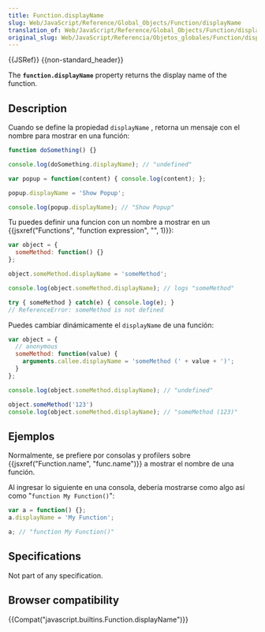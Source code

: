 ```yaml
---
title: Function.displayName
slug: Web/JavaScript/Reference/Global_Objects/Function/displayName
translation_of: Web/JavaScript/Reference/Global_Objects/Function/displayName
original_slug: Web/JavaScript/Referencia/Objetos_globales/Function/displayName
---
```

{{JSRef}} {{non-standard_header}}

The **`function.displayName`** property returns the display name of the function.

## Description

Cuando se define la propiedad `displayName` , retorna un mensaje con el nombre para mostrar en una función:

```js
function doSomething() {}

console.log(doSomething.displayName); // "undefined"

var popup = function(content) { console.log(content); };

popup.displayName = 'Show Popup';

console.log(popup.displayName); // "Show Popup"
```

Tu puedes definir una funcion con un nombre a mostrar en un {{jsxref("Functions", "function expression", "", 1)}}:

```js
var object = {
  someMethod: function() {}
};

object.someMethod.displayName = 'someMethod';

console.log(object.someMethod.displayName); // logs "someMethod"

try { someMethod } catch(e) { console.log(e); }
// ReferenceError: someMethod is not defined
```

Puedes cambiar dinámicamente el `displayName` de una función:

```js
var object = {
  // anonymous
  someMethod: function(value) {
    arguments.callee.displayName = 'someMethod (' + value + ')';
  }
};

console.log(object.someMethod.displayName); // "undefined"

object.someMethod('123')
console.log(object.someMethod.displayName); // "someMethod (123)"
```

## Ejemplos

Normalmente, se prefiere por consolas y profilers sobre {{jsxref("Function.name", "func.name")}} a mostrar el nombre de una función.

Al ingresar lo siguiente en una consola, debería mostrarse como algo así como "`function My Function()`":

```js
var a = function() {};
a.displayName = 'My Function';

a; // "function My Function()"
```

## Specifications

Not part of any specification.

## Browser compatibility

{{Compat("javascript.builtins.Function.displayName")}}
